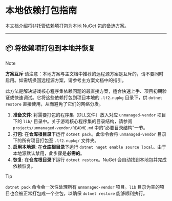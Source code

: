 # 本地依赖打包指南

本文档介绍将非托管依赖项打包为本地 NuGet 包的备选方案。

---

## 📦 将依赖项打包到本地并恢复

> [!NOTE]
> **方案互斥**
> 请注意：本地方案与主文档中推荐的远程源方案是互斥的，请不要同时启用。如需切换回远程源方案，请参考主方案文档中的指引。

此方法是解决游戏核心程序集依赖问题的最直接方案，适合快速上手、项目初期验证或快速调试。它将这些依赖打包到项目本地的 `.lf2.nupkg` 目录下，供 `dotnet restore` 直接使用，从而避免了它们的网络分发。

1. **准备文件**: 将需要打包的程序集（DLL文件）放入对应 `unmanaged-vendor` 项目下的 `lib/` 目录中。关于游戏核心程序集的目录结构，请参阅 `projects/unmanaged-vendor/README.md` 中的“必要目录结构”一节。
2. **打包**: 在**仓库根目录**下运行 `dotnet pack`。此命令会将 `unmanaged-vendor` 目录下的所有项目打包至 `.lf2.nupkg/` 文件夹。
3. **启用本地源**: 在**仓库根目录**下运行 `dotnet nuget enable source local`。由于本地源默认禁用，此步骤是**必需的**。
4. **恢复**: 在**仓库根目录**下运行 `dotnet restore`。NuGet 会自动找到本地包并完成依赖恢复。

> [!TIP]
> `dotnet pack` 命令会一次性处理所有 `unmanaged-vendor` 项目。`lib` 目录为空的项目也会被正常打包成一个空包，以确保 `dotnet restore` 能够顺利执行。
